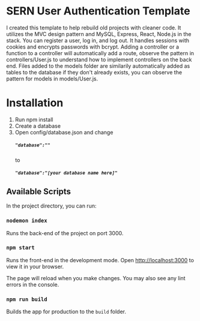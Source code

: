 # SERN User Authentication Template

I created this template to help rebuild old projects with cleaner code. It utilizes the MVC design pattern and MySQL, Express, React, Node.js in the stack. You can register a user, log in, and log out. It handles sessions with cookies and encrypts passwords with bcrypt. Adding a controller or a function to a controller will automatically add a route, observe the pattern in controllers/User.js to understand how to implement controllers on the back end. Files added to the models folder are similarily automatically added as tables to the database if they don't already exists, you can observe the pattern for models in models/User.js.

# Installation

1. Run npm install
2. Create a database
3. Open config/database.json and change
   ##### `"database":""`
   to
   ##### `"database":"[your database name here]"`

## Available Scripts

In the project directory, you can run:

### `nodemon index`

Runs the back-end of the project on port 3000.

### `npm start`

Runs the front-end in the development mode.
Open [http://localhost:3000](http://localhost:3000) to view it in your browser.

The page will reload when you make changes.
You may also see any lint errors in the console.

### `npm run build`

Builds the app for production to the `build` folder.
